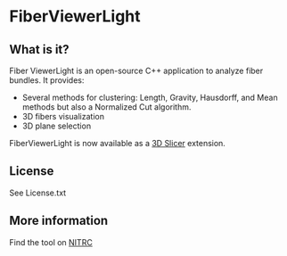 # FiberViewerLight

## What is it?

Fiber ViewerLight is an open-source C++ application to analyze fiber bundles. It provides:
- Several methods for clustering: Length, Gravity, Hausdorff, and Mean methods but also a Normalized Cut algorithm.
- 3D fibers visualization
- 3D plane selection

FiberViewerLight is now available as a [3D Slicer](http://www.slicer.org) extension.

## License

See License.txt

## More information

Find the tool on [NITRC](http://www.nitrc.org/projects/fvlight)

